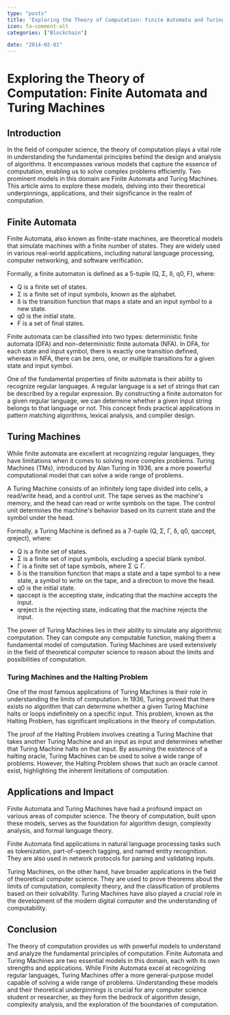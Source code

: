```yaml
---
type: "posts"
title: 'Exploring the Theory of Computation: Finite Automata and Turing Machines'
icon: fa-comment-alt
categories: ["Blockchain"]

date: "2014-02-01"
---
```




# Exploring the Theory of Computation: Finite Automata and Turing Machines

## Introduction
In the field of computer science, the theory of computation plays a vital role in understanding the fundamental principles behind the design and analysis of algorithms. It encompasses various models that capture the essence of computation, enabling us to solve complex problems efficiently. Two prominent models in this domain are Finite Automata and Turing Machines. This article aims to explore these models, delving into their theoretical underpinnings, applications, and their significance in the realm of computation.

## Finite Automata
Finite Automata, also known as finite-state machines, are theoretical models that simulate machines with a finite number of states. They are widely used in various real-world applications, including natural language processing, computer networking, and software verification.

Formally, a finite automaton is defined as a 5-tuple (Q, Σ, δ, q0, F), where:
- Q is a finite set of states.
- Σ is a finite set of input symbols, known as the alphabet.
- δ is the transition function that maps a state and an input symbol to a new state.
- q0 is the initial state.
- F is a set of final states.

Finite automata can be classified into two types: deterministic finite automata (DFA) and non-deterministic finite automata (NFA). In DFA, for each state and input symbol, there is exactly one transition defined, whereas in NFA, there can be zero, one, or multiple transitions for a given state and input symbol.

One of the fundamental properties of finite automata is their ability to recognize regular languages. A regular language is a set of strings that can be described by a regular expression. By constructing a finite automaton for a given regular language, we can determine whether a given input string belongs to that language or not. This concept finds practical applications in pattern matching algorithms, lexical analysis, and compiler design.

## Turing Machines
While finite automata are excellent at recognizing regular languages, they have limitations when it comes to solving more complex problems. Turing Machines (TMs), introduced by Alan Turing in 1936, are a more powerful computational model that can solve a wide range of problems.

A Turing Machine consists of an infinitely long tape divided into cells, a read/write head, and a control unit. The tape serves as the machine's memory, and the head can read or write symbols on the tape. The control unit determines the machine's behavior based on its current state and the symbol under the head.

Formally, a Turing Machine is defined as a 7-tuple (Q, Σ, Γ, δ, q0, qaccept, qreject), where:
- Q is a finite set of states.
- Σ is a finite set of input symbols, excluding a special blank symbol.
- Γ is a finite set of tape symbols, where Σ ⊆ Γ.
- δ is the transition function that maps a state and a tape symbol to a new state, a symbol to write on the tape, and a direction to move the head.
- q0 is the initial state.
- qaccept is the accepting state, indicating that the machine accepts the input.
- qreject is the rejecting state, indicating that the machine rejects the input.

The power of Turing Machines lies in their ability to simulate any algorithmic computation. They can compute any computable function, making them a fundamental model of computation. Turing Machines are used extensively in the field of theoretical computer science to reason about the limits and possibilities of computation.

### Turing Machines and the Halting Problem
One of the most famous applications of Turing Machines is their role in understanding the limits of computation. In 1936, Turing proved that there exists no algorithm that can determine whether a given Turing Machine halts or loops indefinitely on a specific input. This problem, known as the Halting Problem, has significant implications in the theory of computation.

The proof of the Halting Problem involves creating a Turing Machine that takes another Turing Machine and an input as input and determines whether that Turing Machine halts on that input. By assuming the existence of a halting oracle, Turing Machines can be used to solve a wide range of problems. However, the Halting Problem shows that such an oracle cannot exist, highlighting the inherent limitations of computation.

## Applications and Impact
Finite Automata and Turing Machines have had a profound impact on various areas of computer science. The theory of computation, built upon these models, serves as the foundation for algorithm design, complexity analysis, and formal language theory.

Finite Automata find applications in natural language processing tasks such as tokenization, part-of-speech tagging, and named entity recognition. They are also used in network protocols for parsing and validating inputs.

Turing Machines, on the other hand, have broader applications in the field of theoretical computer science. They are used to prove theorems about the limits of computation, complexity theory, and the classification of problems based on their solvability. Turing Machines have also played a crucial role in the development of the modern digital computer and the understanding of computability.

## Conclusion
The theory of computation provides us with powerful models to understand and analyze the fundamental principles of computation. Finite Automata and Turing Machines are two essential models in this domain, each with its own strengths and applications. While Finite Automata excel at recognizing regular languages, Turing Machines offer a more general-purpose model capable of solving a wide range of problems. Understanding these models and their theoretical underpinnings is crucial for any computer science student or researcher, as they form the bedrock of algorithm design, complexity analysis, and the exploration of the boundaries of computation.